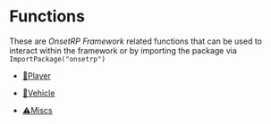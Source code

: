 # Functions

These are _OnsetRP Framework_ related functions that can be used to interact within the framework or by importing the package via `ImportPackage("onsetrp")`

- [:man:Player](player.md)

- [:taxi:Vehicle](vehicle.md)

- [:warning:Miscs](misc.md)
